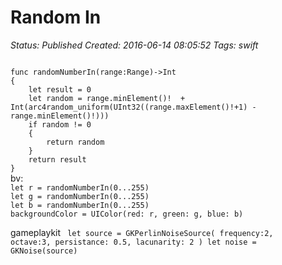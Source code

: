 # Random In

_Status: Published_
_Created: 2016-06-14 08:05:52_
_Tags: swift_

<code>
func randomNumberIn(range:Range<Int>)->Int
{
    let result = 0
    let random = range.minElement()!  + Int(arc4random_uniform(UInt32((range.maxElement()!+1) - range.minElement()!)))
    if random != 0
    {
        return random
    }
    return result
}
</code>
bv:
<code>
let r = randomNumberIn(0...255)
let g = randomNumberIn(0...255)
let b = randomNumberIn(0...255)
backgroundColor = UIColor(red: r, green: g, blue: b)
</code>

gameplaykit
<code>
let source = GKPerlinNoiseSource(
frequency:2,
octave:3,
persistance: 0.5,
lacunarity: 2
)
let noise = GKNoise(source)
</code>